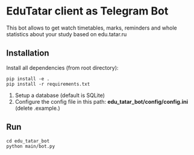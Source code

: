 # EduTatar client as Telegram Bot
This bot allows to get watch timetables, marks, reminders and whole statistics about your study based on edu.tatar.ru

## Installation
Install all dependencies (from root directory):
```
pip install -e .
pip install -r requirements.txt
```
1. Setup a database (default is SQLite)
2. Configure the config file in this path: **edu_tatar_bot/config/config.ini** (delete .example.)

## Run
```
cd edu_tatar_bot
python main/bot.py
```
